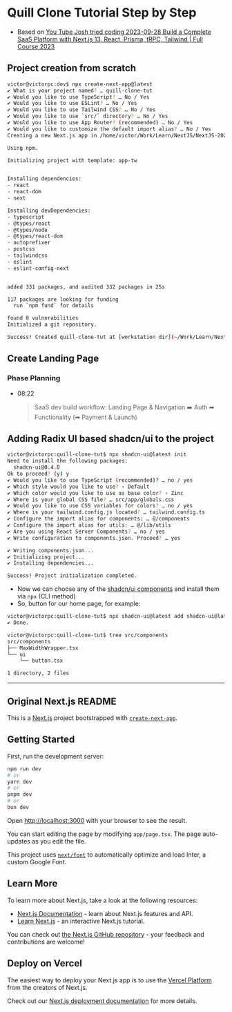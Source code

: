 # Quill Clone Tutorial Step by Step

- Based on [You Tube Josh tried coding 2023-09-28 Build a Complete SaaS Platform with Next.js 13, React, Prisma, tRPC, Tailwind | Full Course 2023](https://www.youtube.com/watch?v=ucX2zXAZ1I0)

## Project creation from scratch

```bash
victor@victorpc:dev$ npx create-next-app@latest
✔ What is your project named? … quill-clone-tut
✔ Would you like to use TypeScript? … No / Yes
✔ Would you like to use ESLint? … No / Yes
✔ Would you like to use Tailwind CSS? … No / Yes
✔ Would you like to use `src/` directory? … No / Yes
✔ Would you like to use App Router? (recommended) … No / Yes
✔ Would you like to customize the default import alias? … No / Yes
Creating a new Next.js app in /home/victor/Work/Learn/NextJS/NextJS-2023/JoshTriedCoding/dev/quill-clone-tut.

Using npm.

Initializing project with template: app-tw


Installing dependencies:
- react
- react-dom
- next

Installing devDependencies:
- typescript
- @types/react
- @types/node
- @types/react-dom
- autoprefixer
- postcss
- tailwindcss
- eslint
- eslint-config-next


added 331 packages, and audited 332 packages in 25s

117 packages are looking for funding
  run `npm fund` for details

found 0 vulnerabilities
Initialized a git repository.

Success! Created quill-clone-tut at [workstation dir](~/Work/Learn/NextJS/NextJS-2023/JoshTriedCoding/dev/quill-clone-tut)
```

## Create Landing Page

### Phase Planning

- 08:22
  > SaaS dev build workflow: Landing Page & Navigation ➡️ Auth ️➡ Functionality (➡ Payment & Launch)

## Adding Radix UI based shadcn/ui to the project

```bash
victor@victorpc:quill-clone-tut$ npx shadcn-ui@latest init
Need to install the following packages:
  shadcn-ui@0.4.0
Ok to proceed? (y) y
✔ Would you like to use TypeScript (recommended)? … no / yes
✔ Which style would you like to use? › Default
✔ Which color would you like to use as base color? › Zinc
✔ Where is your global CSS file? … src/app/globals.css
✔ Would you like to use CSS variables for colors? … no / yes
✔ Where is your tailwind.config.js located? … tailwind.config.ts
✔ Configure the import alias for components: … @/components
✔ Configure the import alias for utils: … @/lib/utils
✔ Are you using React Server Components? … no / yes
✔ Write configuration to components.json. Proceed? … yes

✔ Writing components.json...
✔ Initializing project...
✔ Installing dependencies...

Success! Project initialization completed.
```

- Now we can choose any of the [shadcn/ui components](https://ui.shadcn.com/docs/components/accordion) and install them via `npx` (CLI method)
- So, button for our home page, for example:

```bash
victor@victorpc:quill-clone-tut$ npx shadcn-ui@latest add shadcn-ui@latest add button
✔ Done.

victor@victorpc:quill-clone-tut$ tree src/components
src/components
├── MaxWidthWrapper.tsx
└── ui
    └── button.tsx

1 directory, 2 files
```

---

## Original Next.js README

This is a [Next.js](https://nextjs.org/) project bootstrapped with [`create-next-app`](https://github.com/vercel/next.js/tree/canary/packages/create-next-app).

## Getting Started

First, run the development server:

```bash
npm run dev
# or
yarn dev
# or
pnpm dev
# or
bun dev
```

Open [http://localhost:3000](http://localhost:3000) with your browser to see the result.

You can start editing the page by modifying `app/page.tsx`. The page auto-updates as you edit the file.

This project uses [`next/font`](https://nextjs.org/docs/basic-features/font-optimization) to automatically optimize and load Inter, a custom Google Font.

## Learn More

To learn more about Next.js, take a look at the following resources:

- [Next.js Documentation](https://nextjs.org/docs) - learn about Next.js features and API.
- [Learn Next.js](https://nextjs.org/learn) - an interactive Next.js tutorial.

You can check out [the Next.js GitHub repository](https://github.com/vercel/next.js/) - your feedback and contributions are welcome!

## Deploy on Vercel

The easiest way to deploy your Next.js app is to use the [Vercel Platform](https://vercel.com/new?utm_medium=default-template&filter=next.js&utm_source=create-next-app&utm_campaign=create-next-app-readme) from the creators of Next.js.

Check out our [Next.js deployment documentation](https://nextjs.org/docs/deployment) for more details.
